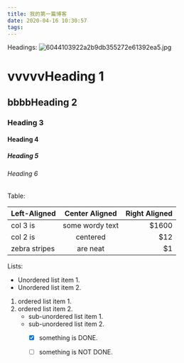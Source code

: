 ```yaml
---
title: 我的第一篇博客
date: 2020-04-16 10:30:57
tags:
---
```

Headings:
 ![6044103922a2b9db355272e61392ea5.jpg](https://i.loli.net/2020/04/16/saSUwBJWDt79cOP.jpg)

# vvvvvHeading 1

## bbbbHeading 2

### Heading 3

#### Heading 4

##### Heading 5

###### Heading 6

Table:

| Left-Aligned  | Center Aligned  | Right Aligned |
| :------------ | :-------------: | ------------: |
| col 3 is      | some wordy text |         $1600 |
| col 2 is      |    centered     |           $12 |
| zebra stripes |    are neat     |            $1 |

Lists:

* Unordered list item 1.
* Unordered list item 2.

1. ordered list item 1.
2. ordered list item 2.
   + sub-unordered list item 1.
   + sub-unordered list item 2.
     + [x] something is DONE.
     + [ ] something is NOT DONE.

